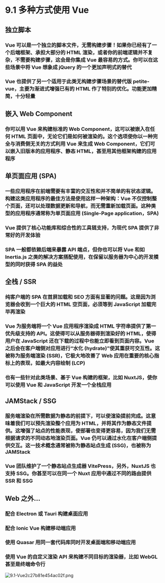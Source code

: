 # 9.1 多种方式使用 Vue

## 独立脚本

### Vue 可以是一个独立的脚本文件，无需构建步骤！如果你已经有了一个后端框架、承担大部分的 HTML 渲染，或者你的前端逻辑并不复杂，不需要构建步骤，这会是你集成 Vue 最容易的方式。你可以在这些场景中将 Vue 想象成 jQuery 的一个更加声明式的替代

### Vue 也提供了另一个适用于此类无构建步骤场景的替代版 petite-vue，主要为渐进式增强已有的 HTML 作了特别的优化。功能更加精简，十分轻量

## 嵌入 Web Component

### 你可以用 Vue 来构建标准的 Web Component，这可以被嵌入在任何 HTML 页面中，无论它们是如何被渲染的。这个选项使你以一种完全与消费侧无关的方式利用 Vue 来生成 Web Component，它们可以嵌入旧版本的应用程序、静态 HTML，甚至用其他框架构建的应用程序

## 单页面应用 (SPA)

### 一些应用程序在前端需要有丰富的交互性和并不简单的有状态逻辑。构建这类应用程序的最佳方法是使用这样一种架构：Vue 不仅控制整个页面，还可以处理数据更新和导航，而无需重新加载页面。这种类型的应用程序通常称为单页面应用 (Single-Page application，SPA)

### Vue 提供了核心功能库和综合性的工具链支持，为现代 SPA 提供了非常好的开发体验

### SPA 一般都依赖后端来暴露 API 端点，但你也可以将 Vue 和如 Inertia.js 之类的解决方案搭配使用，在保留以服务器为中心的开发模型的同时获得 SPA 的益处

## 全栈 / SSR

### 纯客户端的 SPA 在首屏加载和 SEO 方面有显著的问题。这是因为浏览器会收到一个巨大的 HTML 空页面，必须等到 JavaScript 加载完毕再渲染

### Vue 为服务端将一个 Vue 应用程序渲染成 HTML 字符串提供了第一优先级支持的 API。这使得可以从服务器得到渲染好的 HTML，使得用户在 JavaScript 还在下载的过程中也能立即看到页面内容。Vue 之后会在客户端侧对应用进行“水化 (hydrate)”使其重获可交互性。这被称为服务端渲染 (SSR)，它极大地改善了 Web 应用在重要的核心指标上的表现，如最大内容绘制 (LCP)

### 也有一些针对此类场景、基于 Vue 构建的框架，比如 NuxtJS，使你可以使用 Vue 和 JavaScript 开发一个全栈应用

## JAMStack / SSG

### 服务端渲染在所需数据为静态的前提下，可以使渲染提前完成。这意味着我们可以预先渲染整个应用为 HTML，并将其作为静态文件提供。这增强了站点的性能表现，使部署也变得更容易，因为我们无需根据请求的不同动态地渲染页面。Vue 仍可以通过水化在客户端侧提供交互。这一技术概念通常被称为静态站点生成 (SSG)，也被称为 JAMStack

### Vue 团队维护了一个静态站点生成器 VitePress，另外，NuxtJS 也支持 SSG。你甚至可以在同一个 Nuxt 应用中通过不同的路由提供 SSR 和 SSG

## Web 之外...

### 配合 Electron 或 Tauri 构建桌面应用

### 配合 Ionic Vue 构建移动端应用

### 使用 Quasar 用同一套代码库同时开发桌面端和移动端应用

### 使用 Vue 的自定义渲染 API 来构建不同目标的渲染器，比如 WebGL 甚至是终端命令行



![9.1-Vue2c27b81e454ac02f.png](https://img.picgo.net/2024/02/10/9.1-Vue2c27b81e454ac02f.png)